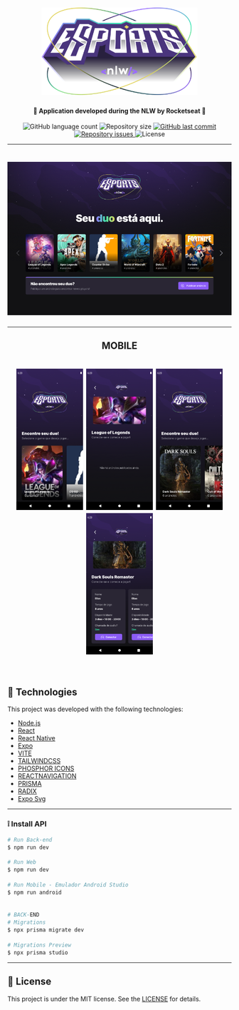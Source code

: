 <h1 align="center">
    <img alt="NLW-eSports" title="#NLW-eSports" src="readme/logo-nlw-esports.svg" width="350px" />
</h1>

<h4 align="center"> 
  🚀 Application developed during the NLW by Rocketseat 🚀
</h4>

<p align="center">
  <img alt="GitHub language count" src="https://img.shields.io/github/languages/count/EliasJuk/nlw-esports">	
  <img alt="Repository size" src="https://img.shields.io/github/repo-size/EliasJuk/nlw-esports">
	
  <a href="https://github.com/EliasJuk/nlw-esports/commits/master">
    <img alt="GitHub last commit" src="https://img.shields.io/github/last-commit/EliasJuk/nlw-esports">
  </a>
  
  <a href="https://github.com/EliasJuk/nlw-esports/issues">
    <img alt="Repository issues" src="https://img.shields.io/github/issues/EliasJuk/nlw-esports">
  </a>
  
  <img alt="License" src="https://img.shields.io/badge/license-MIT-brightgreen">
<p>

---

<h1 align="center">
    <img alt="landing-page" title="landing-page" src="readme/landing-page.png" width="650px" />
</h1>

---

<h2 align="center">MOBILE</h2>

<h1 align="center">
    <img src="readme/Screenshot_01.png" width="150px" />
    <img src="readme/Screenshot_02.png" width="150px" />
    <img src="readme/Screenshot_03.png" width="150px" />
    <img src="readme/Screenshot_04.png" width="150px" />
</h1>

<p>&nbsp;</p>

## :rocket: Technologies

This project was developed with the following technologies:

- [Node.js](https://nodejs.org/en/) 
- [React](https://reactjs.org)
- [React Native](https://facebook.github.io/react-native/)
- [Expo](https://expo.io/)
- [VITE](https://vitejs.dev/)
- [TAILWINDCSS](https://tailwindcss.com/)
- [PHOSPHOR ICONS](https://phosphoricons.com/)
- [REACTNAVIGATION](https://reactnavigation.org/)
- [PRISMA](https://www.prisma.io/)
- [RADIX](https://www.radix-ui.com/)
- [Expo Svg](https://docs.expo.dev/versions/latest/sdk/svg/)

---

### ❕ Install API

```bash
# Run Back-end
$ npm run dev

# Run Web
$ npm run dev

# Run Mobile - Emulador Android Studio
$ npm run android


# BACK-END
# Migrations
$ npx prisma migrate dev

# Migrations Preview
$ npx prisma studio
```

---

## :memo: License

This project is under the MIT license. See the [LICENSE](LICENSE) for details.